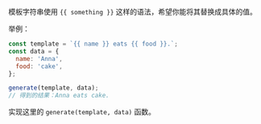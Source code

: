模板字符串使用 `{{ something }}` 这样的语法，希望你能将其替换成具体的值。

举例：

```javascript
const template = `{{ name }} eats {{ food }}.`;
const data = {
  name: 'Anna',
  food: 'cake',
};

generate(template, data);
// 得到的结果：Anna eats cake.
```

实现这里的 `generate(template, data)` 函数。

